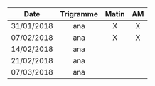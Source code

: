 |Date | Trigramme | Matin  | AM  |
|-----|:---------:|:------:|:---:|
| 31/01/2018 | ana |  X    | X   |
| 07/02/2018 | ana |  X    | X   |
| 14/02/2018 | ana |       |     |
| 21/02/2018 | ana |       |     |
| 07/03/2018 | ana |       |     |

